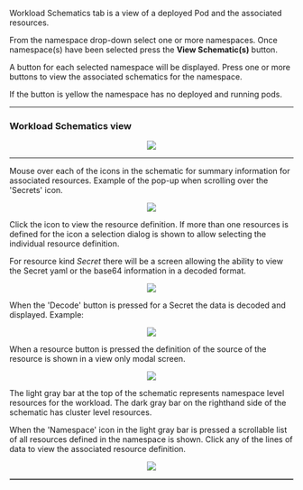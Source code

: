 
Workload Schematics tab is a view of a deployed Pod and the associated resources.

From the namespace drop-down select one or more namespaces.  Once namespace(s) have been selected press the __View Schematic(s)__ button. 

A button for each selected namespace will be displayed.  Press one or more buttons to view the associated schematics for the namespace.  

If the button is yellow the namespace has no deployed and running pods.

---

### Workload Schematics view

<p align="center">
  <img style="float: center;" src="https://raw.githubusercontent.com/k8svisual/vpk-docs/master/docs/images/tab_workloadschematics.png">
</p>

---

Mouse over each of the icons in the schematic for summary information for associated resources.  Example of the pop-up when scrolling over the 'Secrets' icon.

<p align="center">
  <img style="float: center;" src="https://raw.githubusercontent.com/k8svisual/vpk-docs/master/docs/images/tab_workloadschematics_rollover.png">
</p>

Click the icon to view the resource definition.  If more than one resources is defined for the icon a selection dialog is shown to allow selecting the individual resource definition.

For resource kind _Secret_ there will be a screen allowing the ability to view the Secret yaml or the base64 information in a decoded format.

<p align="center">
  <img style="float: center;" src="https://raw.githubusercontent.com/k8svisual/vpk-docs/master/docs/images/tab_workloadschematics_resources.png">
</p>

When the 'Decode' button is pressed for a Secret the data is decoded and displayed.  Example:

<p align="center">
  <img style="float: center;" src="https://raw.githubusercontent.com/k8svisual/vpk-docs/master/docs/images/tab_workloadschematics_decode.png">
</p>

When a resource button is pressed the definition of the source of the resource is shown in a view only modal screen.

<p align="center">
  <img style="float: center;" src="https://raw.githubusercontent.com/k8svisual/vpk-docs/master/docs/images/tab_workloadschematics_source.png">
</p>

The light gray bar at the top of the schematic represents namespace level resources for the workload.  The dark gray bar on the righthand side of the schematic has cluster level resources.

When the 'Namespace' icon in the light gray bar is pressed a scrollable list of all resources defined in the namespace is shown.  Click any of the lines of data to view the associated resource definition.

<p align="center">
  <img style="float: center;" src="https://raw.githubusercontent.com/k8svisual/vpk-docs/master/docs/images/tab_workloadschematics_namespace.png">
</p>

<hr style="border:1px solid #aaaaaa">


